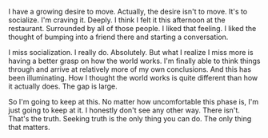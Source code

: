 I have a growing desire to move.
Actually, the desire isn't to move. It's to socialize. I'm craving it. Deeply.
I think I felt it this afternoon at the restaurant. Surrounded by all of those people. I liked that feeling. I liked the thought of bumping into a friend there and starting a conversation.

I miss socialization. I really do. Absolutely. But what I realize I miss more is having a better grasp on how the world works. I'm finally able to think things through and arrive at relatively more of my own conclusions. And this has been illuminating. How I thought the world works is quite different than how it actually does. The gap is large.

So I'm going to keep at this. No matter how uncomfortable this phase is, I'm just going to keep at it. I honestly don't see any other way. There isn't. That's the truth. Seeking truth is the only thing you can do. The only thing that matters.

